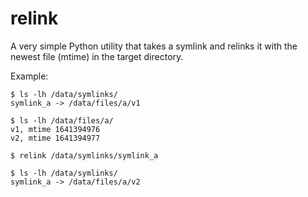 # relink

A very simple Python utility that takes a symlink and relinks it with the newest file (mtime) in the target directory.

Example:

```
$ ls -lh /data/symlinks/
symlink_a -> /data/files/a/v1

$ ls -lh /data/files/a/
v1, mtime 1641394976
v2, mtime 1641394977

$ relink /data/symlinks/symlink_a

$ ls -lh /data/symlinks/
symlink_a -> /data/files/a/v2
```
